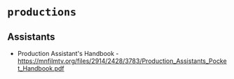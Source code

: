 # `productions`

## Assistants

  - Production Assistant's Handbook - https://mnfilmtv.org/files/2914/2428/3783/Production_Assistants_Pocket_Handbook.pdf

